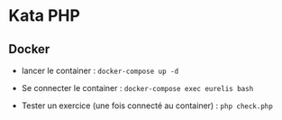 # Kata PHP

## Docker

- lancer le container :
```docker-compose up -d```

- Se connecter le container :
```docker-compose exec eurelis bash```

- Tester un exercice (une fois connecté au container) :
```php check.php```
